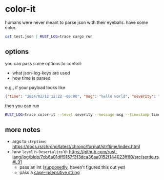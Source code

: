 # color-it

humans were never meant to parse json with their eyeballs. have some color.

```sh
cat test.json | RUST_LOG=trace cargo run
```

## options

you can pass some options to control:

* what json-log-keys are used
* how time is parsed

e.g., if your payload looks like

```json
{"time": "2024/02/12 12:22 -06:00", "msg": "hello world", "severity": "info"}
```

then you can run

```sh
RUST_LOG=trace color-it --level severity --message msg --timestamp time --strptime '%Y/%m/%d %H:%M %:z'
```

## more notes

* args to `strptime`: <https://docs.rs/chrono/latest/chrono/format/strftime/index.html>
* how `level` is `Deserialize`'d: <https://github.com/rust-lang/log/blob/7cb6a01dff9157f3f3dca36aa0152f144023ff60/src/serde.rs#L31>
  * pass an int ([supposedly](https://github.com/rust-lang/log/blob/7cb6a01dff9157f3f3dca36aa0152f144023ff60/src/serde.rs#L45), haven't figured this out yet)
  * pass a [case-insensitive string](https://github.com/rust-lang/log/blob/7cb6a01dff9157f3f3dca36aa0152f144023ff60/src/serde.rs#L61)
